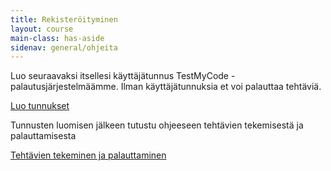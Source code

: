 ```yaml
---
title: Rekisteröityminen
layout: course
main-class: has-aside
sidenav: general/ohjeita
---
```


Luo seuraavaksi itsellesi käyttäjätunnus TestMyCode -palautusjärjestelmäämme. Ilman käyttäjätunnuksia et voi palauttaa tehtäviä.

<div class="actions">
	<a class="action primary" href="http://tmc.mooc.fi/mooc/user/new" target="_blank">Luo tunnukset</a>
</div>

Tunnusten luomisen jälkeen tutustu ohjeeseen tehtävien tekemisestä ja palauttamisesta

<div class="actions">
	<a class="action" href="/courses/general/ohjelmointi/tehtavien-tekeminen-ja-palauttaminen/">Tehtävien tekeminen ja palauttaminen</a>
</div>